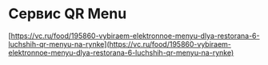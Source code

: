 # Сервис QR Menu

[https://vc.ru/food/195860-vybiraem-elektronnoe-menyu-dlya-restorana-6-luchshih-qr-menyu-na-rynke](https://vc.ru/food/195860-vybiraem-elektronnoe-menyu-dlya-restorana-6-luchshih-qr-menyu-na-rynke)